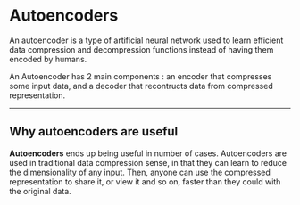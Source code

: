 # Autoencoders
An autoencoder is a type of artificial neural network used to learn efficient data compression and decompression functions instead of having them encoded by humans.

An Autoencoder has 2 main components : an encoder that compresses some input data, and a decoder that recontructs data from compressed representation.

-----------------------------------------------------------------------------------------------------------------------------------------
## Why autoencoders are useful
**Autoencoders** ends up being useful in number of cases. Autoencoders are used in traditional data compression sense, in that they can learn to reduce the dimensionality of any input. Then, anyone can use the compressed representation to share it, or view it and so on, faster than they could with the original data.
